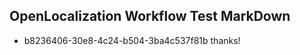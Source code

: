 ## OpenLocalization Workflow Test MarkDown
* b8236406-30e8-4c24-b504-3ba4c537f81b thanks!

<!--HONumber=Jul16_HO4-->


